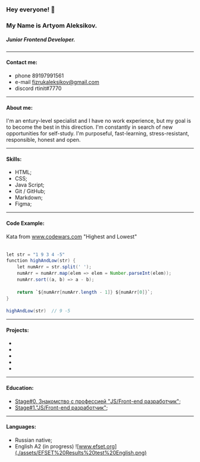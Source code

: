### Hey everyone! :wave: 
### My Name is Artyom Aleksikov.
##### Junior Frontend Developer.

---

#### Contact me:
- phone 89197991561
- e-mail fizrukaleksikov@gmail.com
- discord rtinit#7770

---

#### About me:
I'm an entury-level specialist and I have no work experience, but my goal is to become the best in this direction. I'm constantly in search of new opportunities for self-study. I'm purposeful, fast-learning, stress-resistant, responsible, honest and open.

---

#### Skills:
- HTML;
- CSS;
- Java Script;
- Git / GitHub;
- Markdown;
- Figma;

---

#### Code Example:
Kata from www.codewars.com "Highest and Lowest"
``` java script

let str = "1 9 3 4 -5"
function highAndLow(str) {
    let numArr = str.split(' ');
    numArr = numArr.map(elem => elem = Number.parseInt(elem));
    numArr.sort((a, b) => a - b);
    
    return `${numArr[numArr.length - 1]} ${numArr[0]}`;
}

highAndLow(str)  // 9 -5
```

---

#### Projects:
- 
- 
- 
- 
- 

---

#### Education:
- [Stage#0. Знакомство с профессией "JS/Front-end разработчик"](https://github.com/rolling-scopes-school/tasks/tree/master/stage0);
- [Stage#1."JS/Front-end разработчик"](https://github.com/rolling-scopes-school/tasks/tree/master/stage1);

---

#### Languages:
- Russian native;
- English A2 (in progress)
![www.efset.org](./assets/EFSET%20Results%20test%20English.png)